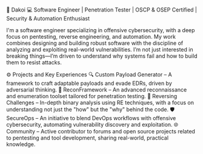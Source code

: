👋 Dakoi
💻 Software Engineer | Penetration Tester | OSCP & OSEP Certified | Security & Automation Enthusiast

I'm a software engineer specializing in offensive cybersecurity, with a deep focus on pentesting, reverse engineering, and automation. My work combines designing and building robust software with the discipline of analyzing and exploiting real-world vulnerabilities. I’m not just interested in breaking things—I’m driven to understand why systems fail and how to build them to resist attacks.

⚙️ Projects and Key Experiences
🔍 Custom Payload Generator – A framework to craft adaptable payloads and evade EDRs, driven by adversarial thinking.
🔎 ReconFramework – An advanced reconnaissance and enumeration toolset tailored for penetration testing.
🔬 Reversing Challenges – In-depth binary analysis using RE techniques, with a focus on understanding not just the "how" but the "why" behind the code.
🛡️ SecureOps – An initiative to blend DevOps workflows with offensive cybersecurity, automating vulnerability discovery and exploitation.
🌐 Community – Active contributor to forums and open source projects related to pentesting and tool development, sharing real-world, practical knowledge.
